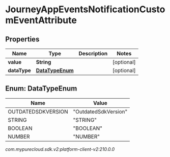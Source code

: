 # JourneyAppEventsNotificationCustomEventAttribute


## Properties

| Name | Type | Description | Notes |
| ------------ | ------------- | ------------- | ------------- |
| **value** | **String** |  |  [optional] |
| **dataType** | [**DataTypeEnum**](#Enum--DataTypeEnum) |  |  [optional] |


## Enum: DataTypeEnum

| Name | Value |
| ---- | ----- |
| OUTDATEDSDKVERSION | &quot;OutdatedSdkVersion&quot; | 
| STRING | &quot;STRING&quot; | 
| BOOLEAN | &quot;BOOLEAN&quot; | 
| NUMBER | &quot;NUMBER&quot; | 




_com.mypurecloud.sdk.v2:platform-client-v2:210.0.0_
